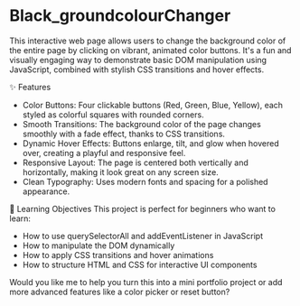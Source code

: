 # Black_groundcolourChanger
This interactive web page allows users to change the background color of the entire page by clicking on vibrant, animated color buttons. It's a fun and visually engaging way to demonstrate basic DOM manipulation using JavaScript, combined with stylish CSS transitions and hover effects.

✨ Features
- Color Buttons: Four clickable buttons (Red, Green, Blue, Yellow), each styled as colorful squares with rounded corners.
- Smooth Transitions: The background color of the page changes smoothly with a fade effect, thanks to CSS transitions.
- Dynamic Hover Effects: Buttons enlarge, tilt, and glow when hovered over, creating a playful and responsive feel.
- Responsive Layout: The page is centered both vertically and horizontally, making it look great on any screen size.
- Clean Typography: Uses modern fonts and spacing for a polished appearance.

🧠 Learning Objectives
This project is perfect for beginners who want to learn:
- How to use querySelectorAll and addEventListener in JavaScript
- How to manipulate the DOM dynamically
- How to apply CSS transitions and hover animations
- How to structure HTML and CSS for interactive UI components

Would you like me to help you turn this into a mini portfolio project or add more advanced features like a color picker or reset button?
